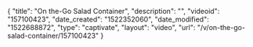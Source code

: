 {
    "title": "On the-Go Salad Container",
    "description": "",
    "videoid": "157100423",
    "date_created": "1522352060",
    "date_modified": "1522688872",
    "type": "captivate",
    "layout": "video",
    "url": "\/v\/on-the-go-salad-container\/157100423"
}